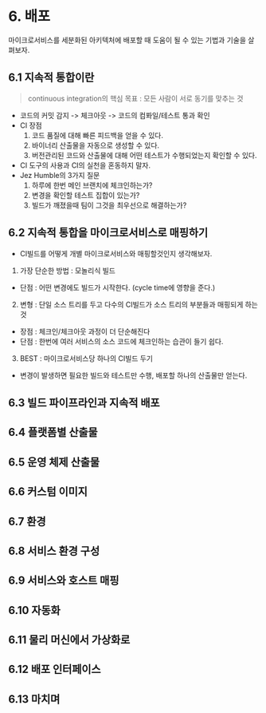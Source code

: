 # 6. 배포
마이크로서비스를 세분화된 아키텍처에 배포할 때 도움이 될 수 있는 기법과 기술을 살펴보자.

## 6.1 지속적 통합이란
> continuous integration의 핵심 목표 : 모든 사람이 서로 동기를 맞추는 것

- 코드의 커밋 감지 -> 체크아웃 -> 코드의 컴퐈일/테스트 통과 확인
- CI 장점
  1. 코드 품질에 대해 빠른 피드백을 얻을 수 있다.
  2. 바이너리 산출물을 자동으로 생성할 수 있다.
  3. 버전관리된 코드와 산출물에 대해 어떤 테스트가 수행되었는지 확인할 수 있다.
- CI 도구의 사용과 CI의 실천을 혼동하지 말자.
- Jez Humble의 3가지 질문
  1. 하루에 한번 메인 브랜치에 체크인하는가?
  2. 변경을 확인할 테스트 집합이 있는가?
  3. 빌드가 깨졌을때 팀이 그것을 최우선으로 해결하는가?

## 6.2 지속적 통합을 마이크로서비스로 매핑하기
- CI빌드를 어떻게 개별 마이크로서비스와 매핑할것인지 생각해보자.
1. 가장 단순한 방법 : 모놀리식 빌드
  - 단점 : 어떤 변경에도 빌드가 시작한다. (cycle time에 영향을 준다.)
2. 변형 : 단일 소스 트리를 두고 다수의 CI빌드가 소스 트리의 부분들과 매핑되게 하는 것
  - 장점 : 체크인/체크아웃 과정이 더 단순해진다
  - 단점 : 한번에 여러 서비스의 소스 코드에 체크인하는 습관이 들기 쉽다.
3. BEST : 마이크로서비스당 하나의 CI빌드 두기
  - 변경이 발생하면 필요한 빌드와 테스트만 수행, 배포할 하나의 산출물만 얻는다.

## 6.3 빌드 파이프라인과 지속적 배포
## 6.4 플랫폼별 산출물
## 6.5 운영 체제 산출물
## 6.6 커스텀 이미지
## 6.7 환경
## 6.8 서비스 환경 구성
## 6.9 서비스와 호스트 매핑
## 6.10 자동화
## 6.11 물리 머신에서 가상화로
## 6.12 배포 인터페이스
## 6.13 마치며
